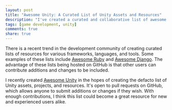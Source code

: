 ```yaml
---
layout: post
title: "Awesome Unity: A Curated List of Unity Assets and Resources"
description: "I've created a curated and collaborative list of awesome Unity assets, projects, and resources."
tags: [game development, unity]
comments: true
share: true
---
```


There is a recent trend in the development community of creating curated lists of resources for various frameworks, languages, and tools. Some examples of these lists include [Awesome Ruby](https://github.com/markets/awesome-ruby) and [Awesome Django](https://github.com/rosarior/awesome-django). The advantage of these lists being hosted on GitHub is that other users can contribute additions and changes to be included.

I recently created [Awesome Unity](https://github.com/RyanNielson/awesome-unity) in the hopes of creating the defacto list of Unity assets, projects, and resources. It's open to pull requests on GitHub, which allows anyone to submit additions or changes if they wish. With enough contributions, I think this list could become a great resource for new and experienced users alike.
